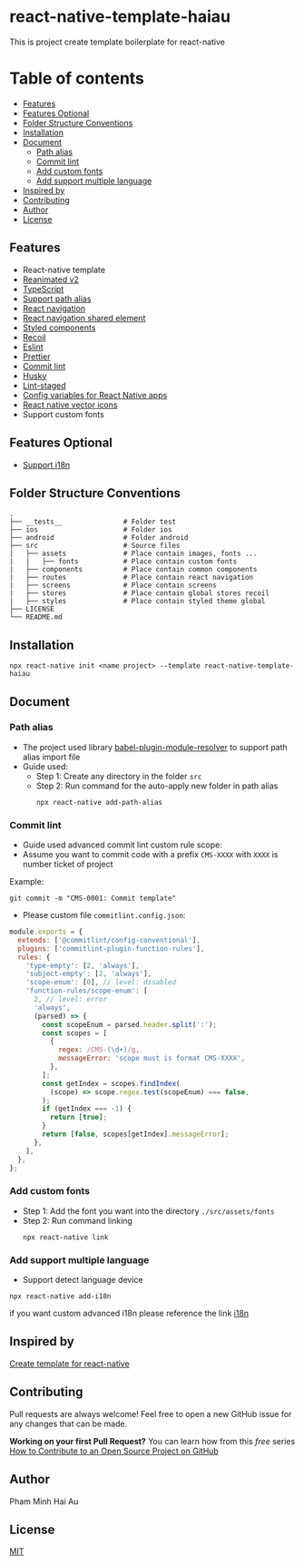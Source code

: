 # react-native-template-haiau
This is project create template boilerplate for react-native
# Table of contents
* [Features](#features)
* [Features Optional](#features-optional)  
* [Folder Structure Conventions](#folder-structure-conventions)    
* [Installation](#installation)
* [Document](#document)
  - [Path alias](#path-alias)
  - [Commit lint](#commit-lint)
  - [Add custom fonts](#add-custom-fonts)
  - [Add support multiple language](#add-support-multiple-language)
* [Inspired by](#inspired-by)
* [Contributing](#contributing)
* [Author](#author)
* [License](#license)

## Features
 - React-native template
 - [Reanimated v2](https://docs.swmansion.com/react-native-reanimated/docs)  
 - [TypeScript](https://www.typescriptlang.org/)
 - [Support path alias](https://www.npmjs.com/package/babel-plugin-module-resolver)  
 - [React navigation](https://reactnavigation.org/docs/getting-started)
 - [React navigation shared element](https://github.com/IjzerenHein/react-navigation-shared-element)  
 - [Styled components](https://styled-components.com/)  
 - [Recoil](https://recoiljs.org/)
 - [Eslint](https://eslint.org/)
 - [Prettier](https://prettier.io/)
 - [Commit lint](https://github.com/conventional-changelog/commitlint)
 - [Husky](https://www.npmjs.com/package/husky)
 - [Lint-staged](https://www.npmjs.com/package/lint-staged)
 - [Config variables for React Native apps](https://github.com/luggit/react-native-config)
 - [React native vector icons](https://github.com/oblador/react-native-vector-icons)
 - Support custom fonts

## Features Optional
 - [Support i18n](https://github.com/i18next/react-i18next)

## Folder Structure Conventions
    .
    ├── __tests__               # Folder test
    ├── ios                     # Folder ios
    ├── android                 # Folder android
    ├── src                     # Source files
    |   ├── assets              # Place contain images, fonts ...
    |   |   ├── fonts           # Place contain custom fonts
    |   ├── components          # Place contain common components
    |   ├── routes              # Place contain react navigation
    |   ├── screens             # Place contain screens
    |   ├── stores              # Place contain global stores recoil
    |   ├── styles              # Place contain styled theme global
    ├── LICENSE
    └── README.md


## Installation
```
npx react-native init <name project> --template react-native-template-haiau
```

## Document

### Path alias
- The project used library [babel-plugin-module-resolver](https://www.npmjs.com/package/babel-plugin-module-resolver) to support path alias import file
- Guide used: 
  - Step 1: Create any directory in the folder `src`
  - Step 2: Run command for the auto-apply new folder in path alias
    ```
    npx react-native add-path-alias
    ```

### Commit lint   
- Guide used advanced commit lint custom rule scope:
- Assume you want to commit code with a prefix `CMS-XXXX` with `XXXX` is number ticket of project

Example: 
```
git commit -m "CMS-0001: Commit template"
```
- Please custom file `commitlint.config.json`:

```javascript
module.exports = {
  extends: ['@commitlint/config-conventional'],
  plugins: ['commitlint-plugin-function-rules'],
  rules: {
    'type-empty': [2, 'always'],
    'subject-empty': [2, 'always'],
    'scope-enum': [0], // level: disabled
    'function-rules/scope-enum': [
      2, // level: error
      'always',
      (parsed) => {
        const scopeEnum = parsed.header.split(':');
        const scopes = [
          {
            regex: /CMS-(\d+)/g,
            messageError: 'scope must is format CMS-XXXX',
          },
        ];
        const getIndex = scopes.findIndex(
          (scope) => scope.regex.test(scopeEnum) === false,
        );
        if (getIndex === -1) {
          return [true];
        }
        return [false, scopes[getIndex].messageError];
      },
    ],
  },
};
```
### Add custom fonts
- Step 1: Add the font you want into the directory `./src/assets/fonts`
- Step 2: Run command linking
  ```
  npx react-native link
  ```

### Add support multiple language
- Support detect language device
```
npx react-native add-i18n
```
if you want custom advanced i18n please reference the link [i18n](https://react.i18next.com/)

## Inspired by
[Create template for react-native](https://github.com/Esemesek/react-native-new-template)

## Contributing
Pull requests are always welcome! Feel free to open a new GitHub issue for any changes that can be made.

**Working on your first Pull Request?** You can learn how from this *free* series [How to Contribute to an Open Source Project on GitHub](https://egghead.io/series/how-to-contribute-to-an-open-source-project-on-github)

## Author
Pham Minh Hai Au

## License
[MIT](./LICENSE)
